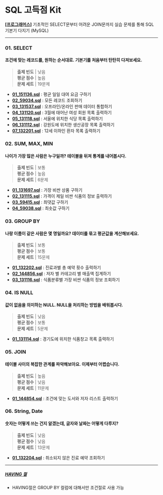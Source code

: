 # SQL 고득점 Kit
**[[프로그래머스]](https://school.programmers.co.kr/learn/challenges?tab=sql_practice_kit)** 
기초적인 SELECT문부터 어려운 JOIN문까지 실습 문제를 통해 SQL 기본기 다지기 (MySQL)
***

### 01. SELECT
#### 조건에 맞는 레코드를, 원하는 순서대로. 기본기를 처움부터 탄탄히 다져보세요.
> **출제 빈도** | 낮음 </br>
> **평균 점수** | 높음 </br>
> **문제 세트** | 19문제
* [**01_151136.sql**](01.%20SELECT/01_151136.sql) : 평균 일일 대여 요금 구하기
* [**02_59034.sql**](01.%20SELECT/02_59034.sql) : 모든 레코드 조회하기
* [**03_131537.sql**](01.%20SELECT/03_131537.sql) : 오프라인/온라인 판매 데이터 통합하기
* [**04_131120.sql**](01.%20SELECT/04_131120.sql) : 3월에 태어난 여성 회원 목록 출력하기
* [**05_131118.sql**](01.%20SELECT/05_131118.sql) : 서울에 위치한 식당 목록 출력하기
* [**06_131112.sql**](01.%20SELECT/06_131112.sql) : 강원도에 위치한 생산공장 목록 출력하기
* [**07_132201.sql**](01.%20SELECT/07_132201.sql) : 12세 이하인 환자 목록 출력하기

### 02. SUM, MAX, MIN
#### 나이가 가장 많은 사람은 누구일까? 테이블을 뒤져 통계를 내어봅시다.
> **출제 빈도** | 보통 </br>
> **평균 점수** | 높음 </br>
> **문제 세트** | 6문제
* [**01_131697.sql**](02.%20SUM%2C%20MAX%2C%20MIN/01_131697.sql) : 가장 비싼 상품 구하기
* [**02_131115.sql**](02.%20SUM%2C%20MAX%2C%20MIN/02_131115.sql) : 가격이 제일 비싼 식품의 정보 출력하기
* [**03_59415.sql**](02.%20SUM%2C%20MAX%2C%20MIN/03_59415.sql) : 최댓값 구하기
* [**04_59038.sql**](02.%20SUM%2C%20MAX%2C%20MIN/04_59038.sql) : 최솟값 구하기

### 03. GROUP BY
#### 나랑 이름이 같은 사람은 몇 명일까요? 데이터를 묶고 평균값을 계산해보세요.
> **출제 빈도** | 보통 </br>
> **평균 점수** | 보통 </br>
> **문제 세트** | 15문제
* [**01_132202.sql**](03.%20GROUP%20BY/01_132202.sql) : 진료과별 총 예약 횟수 출력하기
* [**02_144856.sql**](03.%20GROUP%20BY/02_144856.sql) : 저자 별 카테고리 별 매출액 집계하기
* [**03_131116.sql**](03.%20GROUP%20BY/03_131116.sql) : 식품분류별 가장 비싼 식품의 정보 조회하기

### 04. IS NULL
#### 값이 없음을 의미하는 NULL. NULL을 처리하는 방법을 배워봅시다.
> **출제 빈도** | 낮음 </br>
> **평균 점수** | 보통 </br>
> **문제 세트** | 5문제
* [**01_131114.sql**](04.%20IS%20NULL/01_131114.sql) : 경기도에 위치한 식품창고 목록 출력하기

### 05. JOIN
#### 테이블 사이의 복잡한 관계를 파악해보아요. 이제부터 어렵습니다.
> **출제 빈도** | 높음 </br>
> **평균 점수** | 낮음 </br>
> **문제 세트** | 11문제
* [**01_144854.sql**](05.%20JOIN/01_144854.sql) : 조건에 맞는 도서와 저자 리스트 출력하기

### 06. String, Date
#### 숫자는 어떻게 쓰는 건지 알겠는데, 글자와 날짜는 어떻게 다루지?
> **출제 빈도** | 낮음 </br>
> **평균 점수** | 낮음 </br>
> **문제 세트** | 13문제
* [**01_132204.sql**](06.%20String%2C%20Date/01_132204.sql) : 취소되지 않은 진료 예약 조회하기

***

##### [HAVING 절](01.%20SELECT/05_131118.sql)
* HAVING절은 GROUP BY 컬럼에 대해서만 조건절로 사용 가능